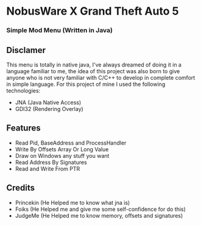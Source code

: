 #  NobusWare X Grand Theft Auto 5

### Simple Mod Menu (Written in Java)

## Disclamer
This menu is totally in native java, I've always dreamed of doing it in a language familiar to me, the idea of ​​this project was also born to give anyone who is not very familiar with C/C++ to develop in complete comfort in simple language.
For this project of mine I used the following technologies:

- JNA (Java Native Access)
- GDI32 (Rendering Overlay)

## Features

- Read Pid, BaseAddress and ProcessHandler
- Write By Offsets Array Or Long Value
- Draw on Windows any stuff you want
- Read Address By Signatures
- Read and Write From PTR

## Credits

- Princekin (He Helped me to know what jna is)
- Foiks (He Helped me and give me some self-confidence for do this)
- JudgeMe (He Helped me to know memory, offsets and signatures)